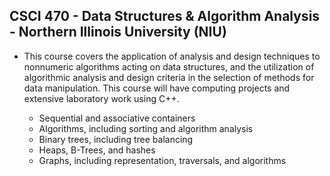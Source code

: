 ## CSCI 470 - Data Structures & Algorithm Analysis - Northern Illinois University (NIU)

- This course covers the application of analysis and design techniques to nonnumeric algorithms acting on data structures, and the utilization of algorithmic analysis and design criteria in the selection of methods for data manipulation. This course will have computing projects and extensive laboratory work using C++.

  - Sequential and associative containers
  - Algorithms, including sorting and algorithm analysis
  - Binary trees, including tree balancing
  - Heaps, B-Trees, and hashes
  - Graphs, including representation, traversals, and algorithms
